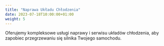 ```yaml
---
title: "Naprawa Układu Chłodzenia"
date: 2023-07-18T10:00:00+01:00
weight: 5
---
```


Oferujemy kompleksowe usługi naprawy i serwisu układów chłodzenia, aby zapobiec przegrzewaniu się silnika Twojego samochodu.
